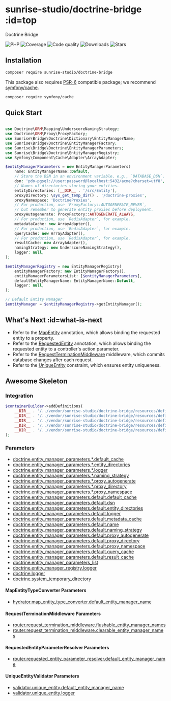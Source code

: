 # sunrise-studio/doctrine-bridge :id=top

Doctrine Bridge

![PHP](https://img.shields.io/packagist/dependency-v/sunrise-studio/doctrine-bridge/php?style=social&logo=php&label=PHP)
![Coverage](https://img.shields.io/scrutinizer/coverage/g/sunrise-studio-development/doctrine-bridge?style=social)
![Code quality](https://img.shields.io/scrutinizer/quality/g/sunrise-studio-development/doctrine-bridge?style=social)
![Downloads](https://img.shields.io/packagist/dt/sunrise-studio/doctrine-bridge?style=social)
![Stars](https://img.shields.io/github/stars/sunrise-studio-development/doctrine-bridge?style=social)

## Installation

```bash
composer require sunrise-studio/doctrine-bridge
```

This package also requires [PSR-6](https://www.php-fig.org/psr/psr-6/) compatible package;
we recommend [symfony/cache](https://packagist.org/packages/symfony/cache).

```bash
composer require symfony/cache
```

## Quick Start

```php

use Doctrine\ORM\Mapping\UnderscoreNamingStrategy;
use Doctrine\ORM\Proxy\ProxyFactory;
use Sunrise\Bridge\Doctrine\Dictionary\EntityManagerName;
use Sunrise\Bridge\Doctrine\EntityManagerFactory;
use Sunrise\Bridge\Doctrine\EntityManagerParameters;
use Sunrise\Bridge\Doctrine\EntityManagerRegistry;
use Symfony\Component\Cache\Adapter\ArrayAdapter;

$entityManagerParameters = new EntityManagerParameters(
    name: EntityManagerName::Default,
    // Store the DSN in an environment variable, e.g., `DATABASE_DSN`.
    dsn: 'pdo-pgsql://user:password@localhost:5432/acme?charset=utf8',
    // Names of directories storing your entities.
    entityDirectories: [__DIR__ . '/src/Entity'],
    proxyDirectory: \sys_get_temp_dir() . '/doctrine-proxies',
    proxyNamespace: 'DoctrineProxies',
    // For production, use `ProxyFactory::AUTOGENERATE_NEVER`,
    // but remember to generate entity proxies before deployment.
    proxyAutogenerate: ProxyFactory::AUTOGENERATE_ALWAYS,
    // For production, use `RedisAdapter`, for example.
    metadataCache: new ArrayAdapter(),
    // For production, use `RedisAdapter`, for example.
    queryCache: new ArrayAdapter(),
    // For production, use `RedisAdapter`, for example.
    resultCache: new ArrayAdapter(),
    namingStrategy: new UnderscoreNamingStrategy(),
    logger: null,
);

$entityManagerRegistry = new EntityManagerRegistry(
    entityManagerFactory: new EntityManagerFactory(),
    entityManagerParametersList: [$entityManagerParameters],
    defaultEntityManagerName: EntityManagerName::Default,
    logger: null,
);

// Default Entity Manager
$entityManager = $entityManagerRegistry->getEntityManager();
```

## What's Next :id=what-is-next

- Refer to the [MapEntity](/docs/reference/hydrator-annotations.md#mapentity) annotation, which allows binding the requested entity to a property.
- Refer to the [RequestedEntity](/docs/reference/routing-annotations.md#requestedentity) annotation, which allows binding the requested entity to a controller's action parameter.
- Refer to the [RequestTerminationMiddleware](/docs/reference/routing-middlewares.md#requestterminationmiddleware) middleware, which commits database changes after each request.
- Refer to the [UniqueEntity](/docs/reference/validator-constraints.md#uniqueentity) constraint, which ensures entity uniqueness.

## Awesome Skeleton

### Integration

```php
$containerBuilder->addDefinitions(
    __DIR__ . '/../vendor/sunrise-studio/doctrine-bridge/resources/definitions/doctrine.php',
    __DIR__ . '/../vendor/sunrise-studio/doctrine-bridge/resources/definitions/integration/hydrator/type_converters/map_entity_type_converter.php',
    __DIR__ . '/../vendor/sunrise-studio/doctrine-bridge/resources/definitions/integration/router/middlewares/request_termination_middleware.php',
    __DIR__ . '/../vendor/sunrise-studio/doctrine-bridge/resources/definitions/integration/router/parameter_resolvers/requested_entity_parameter_resolver.php',
    __DIR__ . '/../vendor/sunrise-studio/doctrine-bridge/resources/definitions/integration/validator/unique_entity_validator.php',
);
```

### Parameters

- [doctrine.entity_manager_parameters.*.default_cache](/docs/reference/app-parameters.md#doctrine_entity_manager_parameters_default_cache)
- [doctrine.entity_manager_parameters.*.entity_directories](/docs/reference/app-parameters.md#doctrine_entity_manager_parameters_entity_directories)
- [doctrine.entity_manager_parameters.*.logger](/docs/reference/app-parameters.md#doctrine_entity_manager_parameters_logger)
- [doctrine.entity_manager_parameters.*.naming_strategy](/docs/reference/app-parameters.md#doctrine_entity_manager_parameters_naming_strategy)
- [doctrine.entity_manager_parameters.*.proxy_autogenerate](/docs/reference/app-parameters.md#doctrine_entity_manager_parameters_proxy_autogenerate)
- [doctrine.entity_manager_parameters.*.proxy_directory](/docs/reference/app-parameters.md#doctrine_entity_manager_parameters_proxy_directory)
- [doctrine.entity_manager_parameters.*.proxy_namespace](/docs/reference/app-parameters.md#doctrine_entity_manager_parameters_proxy_namespace)
- [doctrine.entity_manager_parameters.default.default_cache](/docs/reference/app-parameters.md#doctrine_entity_manager_parameters_default_default_cache)
- [doctrine.entity_manager_parameters.default.dsn](/docs/reference/app-parameters.md#doctrine_entity_manager_parameters_default_dsn)
- [doctrine.entity_manager_parameters.default.entity_directories](/docs/reference/app-parameters.md#doctrine_entity_manager_parameters_default_entity_directories)
- [doctrine.entity_manager_parameters.default.logger](/docs/reference/app-parameters.md#doctrine_entity_manager_parameters_default_logger)
- [doctrine.entity_manager_parameters.default.metadata_cache](/docs/reference/app-parameters.md#doctrine_entity_manager_parameters_default_metadata_cache)
- [doctrine.entity_manager_parameters.default.name](/docs/reference/app-parameters.md#doctrine_entity_manager_parameters_default_name)
- [doctrine.entity_manager_parameters.default.naming_strategy](/docs/reference/app-parameters.md#doctrine_entity_manager_parameters_default_naming_strategy)
- [doctrine.entity_manager_parameters.default.proxy_autogenerate](/docs/reference/app-parameters.md#doctrine_entity_manager_parameters_default_proxy_autogenerate)
- [doctrine.entity_manager_parameters.default.proxy_directory](/docs/reference/app-parameters.md#doctrine_entity_manager_parameters_default_proxy_directory)
- [doctrine.entity_manager_parameters.default.proxy_namespace](/docs/reference/app-parameters.md#doctrine_entity_manager_parameters_default_proxy_namespace)
- [doctrine.entity_manager_parameters.default.query_cache](/docs/reference/app-parameters.md#doctrine_entity_manager_parameters_default_query_cache)
- [doctrine.entity_manager_parameters.default.result_cache](/docs/reference/app-parameters.md#doctrine_entity_manager_parameters_default_result_cache)
- [doctrine.entity_manager_parameters_list](/docs/reference/app-parameters.md#doctrine_entity_manager_parameters_list)
- [doctrine.entity_manager_registry.logger](/docs/reference/app-parameters.md#doctrine_entity_manager_registry_logger)
- [doctrine.logger](/docs/reference/app-parameters.md#doctrine_logger)
- [doctrine.system_temporary_directory](/docs/reference/app-parameters.md#doctrine_system_temporary_directory)

#### MapEntityTypeConverter Parameters

- [hydrator.map_entity_type_converter.default_entity_manager_name](/docs/reference/app-parameters.md#hydrator_map_entity_type_converter_default_entity_manager_name)

#### RequestTerminationMiddleware Parameters

- [router.request_termination_middleware.flushable_entity_manager_names](/docs/reference/app-parameters.md#router_request_termination_middleware_flushable_entity_manager_names)
- [router.request_termination_middleware.clearable_entity_manager_names](/docs/reference/app-parameters.md#router_request_termination_middleware_clearable_entity_manager_names)

#### RequestedEntityParameterResolver Parameters

- [router.requested_entity_parameter_resolver.default_entity_manager_name](/docs/reference/app-parameters.md#router_requested_entity_parameter_resolver_default_entity_manager_name)

#### UniqueEntityValidator Parameters

- [validator.unique_entity.default_entity_manager_name](/docs/reference/app-parameters.md#validator_unique_entity_default_entity_manager_name)
- [validator.unique_entity.logger](/docs/reference/app-parameters.md#validator_unique_entity_logger)

